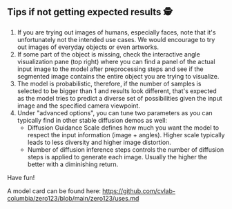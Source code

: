 ## Tips if not getting expected results :detective:
1. If you are trying out images of humans, especially faces, note that it's unfortunately not the intended use cases. We would encourage to try out images of everyday objects or even artworks.
2. If some part of the object is missing, check the interactive angle visualization pane (top right) where you can find a panel of the actual input image to the model after preprocessing steps and see if the segmented image contains the entire object you are trying to visualize.
3. The model is probabilistic, therefore, if the number of samples is selected to be bigger than 1 and results look different, that's expected as the model tries to predict a diverse set of possibilities given the input image and the specified camera viewpoint.
4. Under "advanced options", you can tune two parameters as you can typically find in other stable diffusion demos as well:
	 - Diffusion Guidance Scale defines how much you want the model to respect the input information (image + angles). Higher scale typically leads to less diversity and higher image distortion.
	 - Number of diffusion inference steps controls the number of diffusion steps is applied to generate each image. Usually the higher the better with a diminishing return.

Have fun!

A model card can be found here: https://github.com/cvlab-columbia/zero123/blob/main/zero123/uses.md